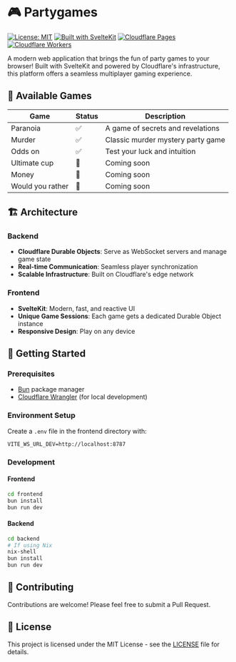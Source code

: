 # 🎮 Partygames

[![License: MIT](https://img.shields.io/badge/License-MIT-yellow.svg)](https://opensource.org/licenses/MIT)
[![Built with SvelteKit](https://img.shields.io/badge/SvelteKit-FF3E00?logo=svelte&logoColor=white)](https://kit.svelte.dev)
[![Cloudflare Pages](https://img.shields.io/badge/Cloudflare-Pages-F38020?logo=cloudflare&logoColor=white)](https://pages.cloudflare.com)
[![Cloudflare Workers](https://img.shields.io/badge/Cloudflare-Workers-F38020?logo=cloudflare&logoColor=white)](https://workers.cloudflare.com)

A modern web application that brings the fun of party games to your browser! Built with SvelteKit and powered by Cloudflare's infrastructure, this platform offers a seamless multiplayer gaming experience.

## 🎲 Available Games

| Game | Status | Description |
|------|--------|-------------|
| Paranoia | ✅ | A game of secrets and revelations |
| Murder | ✅ | Classic murder mystery party game |
| Odds on | ✅ | Test your luck and intuition |
| Ultimate cup | 🚧 | Coming soon |
| Money | 🚧 | Coming soon |
| Would you rather | 🚧 | Coming soon |

## 🏗️ Architecture

### Backend
- **Cloudflare Durable Objects**: Serve as WebSocket servers and manage game state
- **Real-time Communication**: Seamless player synchronization
- **Scalable Infrastructure**: Built on Cloudflare's edge network

### Frontend
- **SvelteKit**: Modern, fast, and reactive UI
- **Unique Game Sessions**: Each game gets a dedicated Durable Object instance
- **Responsive Design**: Play on any device

## 🚀 Getting Started

### Prerequisites
- [Bun](https://bun.sh) package manager
- [Cloudflare Wrangler](https://developers.cloudflare.com/workers/wrangler/) (for local development)

### Environment Setup
Create a `.env` file in the frontend directory with:
```env
VITE_WS_URL_DEV=http://localhost:8787
```

### Development

#### Frontend
```bash
cd frontend
bun install
bun run dev
```

#### Backend
```bash
cd backend
# If using Nix
nix-shell
bun install
bun run dev
```

## 🤝 Contributing
Contributions are welcome! Please feel free to submit a Pull Request.

## 📝 License
This project is licensed under the MIT License - see the [LICENSE](LICENSE) file for details.


